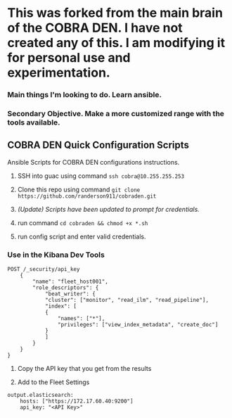 # This was forked from the main brain of the COBRA DEN. I have not created any of this. I am modifying it for personal use and experimentation.
### Main things I'm looking to do. Learn ansible.
### Secondary Objective. Make a more customized range with the tools available.
## COBRA DEN Quick Configuration Scripts
Ansible Scripts for COBRA DEN configurations instructions.

1. SSH into guac using command `ssh cobra@10.255.255.253`

2. Clone this repo using command `git clone https://github.com/randerson911/cobraden.git`

3. *(Update) Scripts have been updated to prompt for credentials.*

4. run command `cd cobraden && chmod +x *.sh`

5. run config script and enter valid credentials.


### Use in the Kibana Dev Tools
```
POST /_security/api_key
    {
        "name": "fleet_host001", 
        "role_descriptors": {
            "beat_writer": { 
            "cluster": ["monitor", "read_ilm", "read_pipeline"],
            "index": [
            {
                "names": ["*"],
                "privileges": ["view_index_metadata", "create_doc"]
            }
            ]
        }
    }
}
```

  1. Copy the API key that you get from the results

  2. Add to the Fleet Settings
```
output.elasticsearch:
    hosts: ["https://172.17.60.40:9200"]
    api_key: "<API Key>"
```